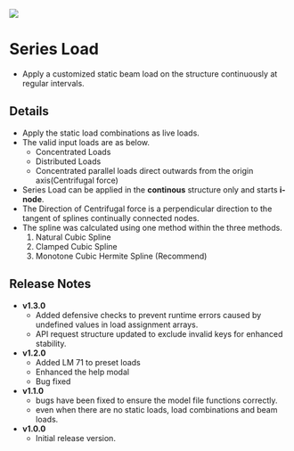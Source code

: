 ![](https://hubs.ly/Q02hx5J70)

# Series Load

- Apply a customized static beam load on the structure continuously at regular intervals.

## Details

- Apply the static load combinations as live loads.
- The valid input loads are as below.
  - Concentrated Loads
  - Distributed Loads
  - Concentrated parallel loads direct outwards from the origin axis(Centrifugal force)
- Series Load can be applied in the **continous** structure only and starts **i-node**.
- The Direction of Centrifugal force is a perpendicular direction to the tangent of splines continually connected nodes.
- The spline was calculated using one method within the three methods.
  1. Natural Cubic Spline
  2. Clamped Cubic Spline
  3. Monotone Cubic Hermite Spline (Recommend)

## Release Notes

- **v1.3.0**
  - Added defensive checks to prevent runtime errors caused by undefined values in load assignment arrays.
  - API request structure updated to exclude invalid keys for enhanced stability.
- **v1.2.0**
  - Added LM 71 to preset loads
  - Enhanced the help modal
  - Bug fixed
- **v1.1.0**
  - bugs have been fixed to ensure the model file functions correctly.
  - even when there are no static loads, load combinations and beam loads.
- **v1.0.0**
  - Initial release version.
